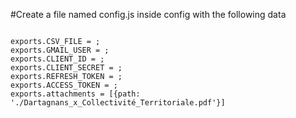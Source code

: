 #Create a file named config.js inside config with the following data
```

exports.CSV_FILE = ;
exports.GMAIL_USER = ;
exports.CLIENT_ID = ;
exports.CLIENT_SECRET = ;
exports.REFRESH_TOKEN = ;
exports.ACCESS_TOKEN = ;
exports.attachments = [{path: './Dartagnans_x_Collectivité_Territoriale.pdf'}]
```

